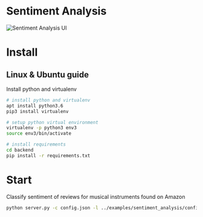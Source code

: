 
# Sentiment Analysis 

![Sentiment Analysis UI](https://user.fm/files/v2-c739eea809a0fde9c90675a2396f577e/Screen%20Shot%202019-08-01%20at%209.17.04%20PM.png "Sentiment Analysis UI")

# Install

## Linux & Ubuntu guide

Install python and virtualenv 

```bash
# install python and virtualenv 
apt install python3.6
pip3 install virtualenv

# setup python virtual environment 
virtualenv -p python3 env3
source env3/bin/activate

# install requirements 
cd backend
pip install -r requirements.txt
```

# Start

Classify sentiment of reviews for musical instruments found on Amazon

```bash
python server.py -c config.json -l ../examples/sentiment_analysis/config.xml -i ../examples/sentiment_analysis/tasks.json -o output
```
